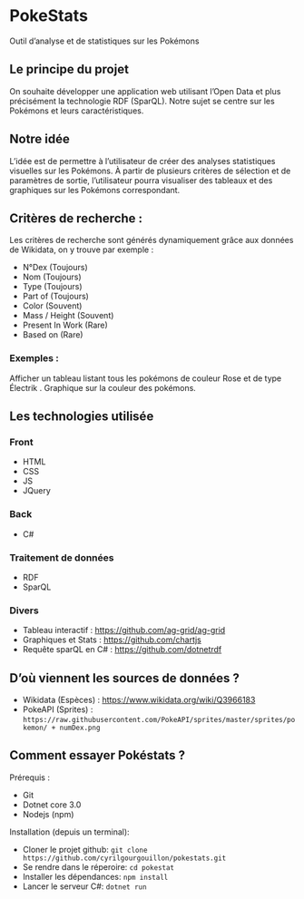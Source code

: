 # PokeStats
Outil d’analyse et de statistiques sur les Pokémons

## Le principe du projet
On souhaite développer une application web utilisant l’Open Data et plus précisément la technologie RDF (SparQL). Notre sujet se centre sur les Pokémons et leurs caractéristiques.
## Notre idée
L’idée est de permettre à l’utilisateur de créer des analyses statistiques visuelles sur les Pokémons. À partir de plusieurs critères de sélection et de paramètres de sortie, l’utilisateur pourra visualiser des tableaux et des graphiques sur les Pokémons correspondant.

## Critères de recherche :
Les critères de recherche sont générés dynamiquement grâce aux données de Wikidata, on y trouve par exemple :
* N°Dex (Toujours)
* Nom (Toujours)
* Type (Toujours)
* Part of (Toujours)
* Color (Souvent)
* Mass / Height (Souvent)
* Present In Work (Rare)
* Based on (Rare)

### Exemples :
Afficher un tableau listant tous les pokémons de couleur Rose et de type Électrik .
Graphique sur la couleur des pokémons.
## Les technologies utilisée
### Front
* HTML
* CSS
* JS
* JQuery

### Back
* C#
### Traitement de données
* RDF
* SparQL

### Divers
* Tableau interactif :
https://github.com/ag-grid/ag-grid
* Graphiques et Stats :
https://github.com/chartjs
* Requête sparQL en C# :
https://github.com/dotnetrdf

## D’où viennent les sources de données ?
* Wikidata (Espèces) :
https://www.wikidata.org/wiki/Q3966183
* PokeAPI (Sprites) :
```https://raw.githubusercontent.com/PokeAPI/sprites/master/sprites/pokemon/ + numDex.png```

## Comment essayer Pokéstats ?
Prérequis :
* Git
* Dotnet core 3.0
* Nodejs (npm)

Installation (depuis un terminal):
* Cloner le projet github:
```` git clone https://github.com/cyrilgourgouillon/pokestats.git ````
* Se rendre dans le réperoire:
```` cd pokestat ````
* Installer les dépendances:
```` npm install ````
* Lancer le serveur C#:
```` dotnet run ````
